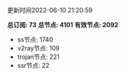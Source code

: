 更新时间2022-06-10 21:20:59

**总订阅: 73**
**总节点: 4101**
**有效节点: 2092**
- ss节点: 1740
- v2ray节点: 109
- trojan节点: 221
- ssr节点: 22
